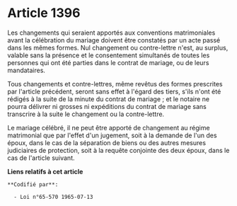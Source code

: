 # Article 1396

Les changements qui seraient apportés aux conventions matrimoniales avant la célébration du mariage doivent être constatés
par un acte passé dans les mêmes formes. Nul changement ou contre-lettre n'est, au surplus, valable sans la présence et le
consentement simultanés de toutes les personnes qui ont été parties dans le contrat de mariage, ou de leurs mandataires.

Tous changements et contre-lettres, même revêtus des formes prescrites par l'article précédent, seront sans effet à l'égard
des tiers, s'ils n'ont été rédigés à la suite de la minute du contrat de mariage ; et le notaire ne pourra délivrer ni
grosses ni expéditions du contrat de mariage sans transcrire à la suite le changement ou la contre-lettre.

Le mariage célébré, il ne peut être apporté de changement au régime matrimonial que par l'effet d'un jugement, soit à la
demande de l'un des époux, dans le cas de la séparation de biens ou des autres mesures judiciaires de protection, soit à la
requête conjointe des deux époux, dans le cas de l'article suivant.

**Liens relatifs à cet article**

	**Codifié par**:

	  - Loi n°65-570 1965-07-13
